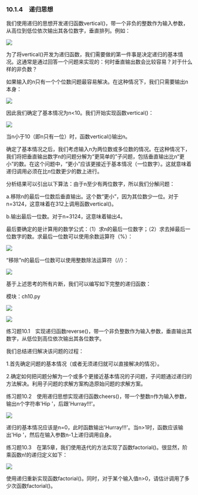    

### 10.1.4　递归思想

我们使用递归的思想开发递归函数vertical()，带一个非负的整数作为输入参数，从高位到低位依次输出其各位数字，垂直排列。例如：

![](0-Assets/Epubook/程序员编程语言经典合集（计算机科学丛书5册套装），javapython编程语言含经典教材龙书《编译原理》%20(Bruce%20Eckel%20%20Alfred%20V.%20Aho%20%20Monica%20S.%20Lam%20etc.)%20(Z-Library)/images/image09092.jpeg)

为了将vertical()开发为递归函数，我们需要做的第一件事是决定递归的基本情况。这通常是通过回答一个问题来实现的：何时垂直输出数会比较容易？对于什么样的非负数？

如果输入的n只有一个个位数问题最容易解决。在这种情况下，我们只需要输出n本身：

![](0-Assets/Epubook/程序员编程语言经典合集（计算机科学丛书5册套装），javapython编程语言含经典教材龙书《编译原理》%20(Bruce%20Eckel%20%20Alfred%20V.%20Aho%20%20Monica%20S.%20Lam%20etc.)%20(Z-Library)/images/image09093.jpeg)

因此我们确定了基本情况为n<10。我们开始实现函数vertical()：

![](0-Assets/Epubook/程序员编程语言经典合集（计算机科学丛书5册套装），javapython编程语言含经典教材龙书《编译原理》%20(Bruce%20Eckel%20%20Alfred%20V.%20Aho%20%20Monica%20S.%20Lam%20etc.)%20(Z-Library)/images/image09094.jpeg)

当n小于10（即n只有一位）时，函数vertical()输出n。

确定了基本情况之后，我们考虑输入n为两位数或多位数的情况。在这种情况下，我们将把垂直输出数字n的问题分解为“更简单的”子问题，包括垂直输出比n“更小”的数。在这个问题中，“更小”应该更接近于基本情况（一位数字）。这就意味着递归调用必须在比n位数更少的数上进行。

分析结果可以引出以下算法：由于n至少有两位数字，所以我们分解问题：

a.移除n的最后一位数后垂直输出。这个数“更小”，因为其位数少一位。对于n=3124，这意味着在312上调用函数vertical()。

b.输出最后一位数。对于n=3124，这意味着输出4。

最后要确定的是计算用的数学公式：（1）求n的最后一位数字；（2）求去掉最后一位数字的数。求最后一位数可以使用余数运算符（%）：

![](0-Assets/Epubook/程序员编程语言经典合集（计算机科学丛书5册套装），javapython编程语言含经典教材龙书《编译原理》%20(Bruce%20Eckel%20%20Alfred%20V.%20Aho%20%20Monica%20S.%20Lam%20etc.)%20(Z-Library)/images/image09095.jpeg)

“移除”n的最后一位数可以使用整数除法运算符（//）：

![](0-Assets/Epubook/程序员编程语言经典合集（计算机科学丛书5册套装），javapython编程语言含经典教材龙书《编译原理》%20(Bruce%20Eckel%20%20Alfred%20V.%20Aho%20%20Monica%20S.%20Lam%20etc.)%20(Z-Library)/images/image09096.jpeg)

基于上述思考的所有片断，我们可以编写如下完整的递归函数：

模块：ch10.py

![](0-Assets/Epubook/程序员编程语言经典合集（计算机科学丛书5册套装），javapython编程语言含经典教材龙书《编译原理》%20(Bruce%20Eckel%20%20Alfred%20V.%20Aho%20%20Monica%20S.%20Lam%20etc.)%20(Z-Library)/images/image09097.jpeg)

![](0-Assets/Epubook/程序员编程语言经典合集（计算机科学丛书5册套装），javapython编程语言含经典教材龙书《编译原理》%20(Bruce%20Eckel%20%20Alfred%20V.%20Aho%20%20Monica%20S.%20Lam%20etc.)%20(Z-Library)/images/image09098.jpeg)

练习题10.1　实现递归函数reverse()，带一个非负整数作为输入参数，垂直输出其数字，从低位到高位依次输出其各位数字。

我们总结递归解决该问题的过程：

1.首先确定问题的基本情况（或者无须递归就可以直接解决的情况）。

2.确定如何把问题分解为一个或多个更接近基本情况的子问题，子问题通过递归的方法解决。利用子问题的求解方案构造原始问题的求解方案。

练习题10.2　使用递归思想实现递归函数cheers()，带一个整数n作为输入参数，输出n个字符串'Hip '，后跟'Hurray!!!'。

![](0-Assets/Epubook/程序员编程语言经典合集（计算机科学丛书5册套装），javapython编程语言含经典教材龙书《编译原理》%20(Bruce%20Eckel%20%20Alfred%20V.%20Aho%20%20Monica%20S.%20Lam%20etc.)%20(Z-Library)/images/image09099.jpeg)

递归的基本情况应该是n=0，此时函数输出'Hurray!!!'。当n>1时，函数应该输出'Hip '，然后在输入参数n-1上递归调用自身。

练习题10.3　在第5章，我们使用迭代的方法实现了函数factorial()。很显然，阶乘函数n!的递归定义如下：

![](0-Assets/Epubook/程序员编程语言经典合集（计算机科学丛书5册套装），javapython编程语言含经典教材龙书《编译原理》%20(Bruce%20Eckel%20%20Alfred%20V.%20Aho%20%20Monica%20S.%20Lam%20etc.)%20(Z-Library)/images/image09100.jpeg)

使用递归重新实现函数factorial()。同时，对于某个输入值n>0，请估计调用了多少次函数factorial()。